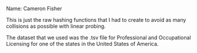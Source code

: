 Name: Cameron Fisher

This is just the raw hashing functions that I had to create to avoid as many collisions as possible with linear probing.

The dataset that we used was the .tsv file for Professional and Occupational Licensing for one of the states in the United States of America.
